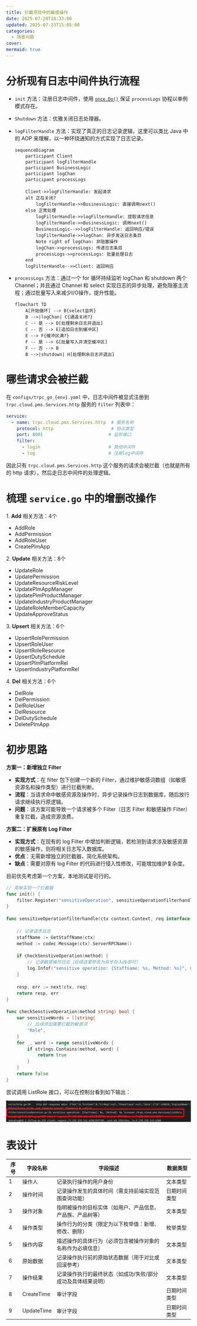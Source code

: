 ```yaml
---
title: 拦截项目中的敏感操作
date: 2025-07-20T18:33:00
updated: 2025-07-23T15:05:00
categories: 
  - 场景问题
cover: 
mermaid: true
---
```


# 分析现有日志中间件执行流程

- `init` 方法：注册日志中间件，使用 [`once.Do()`](http://once.do/) 保证 `processLogs` 协程以单例模式存在。
- `Shutdown` 方法：优雅关闭日志处理器。
- `logFilterHandle` 方法：实现了真正的日志记录逻辑，这里可以类比 Java 中的 AOP 来理解，以一种环绕通知的方式实现了日志记录。

    ```mermaid
    sequenceDiagram
        participant Client
        participant logFilterHandle
        participant BusinessLogic
        participant logChan
        participant processLogs
    
        Client->>logFilterHandle: 发起请求
        alt 正在关闭?
            logFilterHandle->>BusinessLogic: 直接调用next()
        else 正常处理
            logFilterHandle->>logFilterHandle: 提取请求信息
            logFilterHandle->>BusinessLogic: 调用next()
            BusinessLogic-->>logFilterHandle: 返回响应/错误
            logFilterHandle->>logChan: 异步发送日志条目
            Note right of logChan: 非阻塞操作
            logChan->>processLogs: 传递日志条目
            processLogs->>processLogs: 批量处理日志
        end
        logFilterHandle-->>Client: 返回响应
    ```

- `processLogs` 方法：通过一个 for 循环持续监听 logChan 和 shutdown 两个 Channel；并且通过 Channel 和 select 实现日志的异步处理，避免阻塞主流程；通过批量写入来减少I/O操作，提升性能。

    ```mermaid
    flowchart TD
        A[开始循环] --> B{select监听}
        B -->|logChan| C{通道关闭?}
        C -- 是 --> D[处理剩余日志并退出]
        C -- 否 --> E[追加日志到缓冲区]
        E --> F{缓冲区满?}
        F -- 是 --> G[批量写入并清空缓冲区]
        F -- 否 --> B
        B -->|shutdown| H[处理剩余日志并退出]
    ```


# 哪些请求会被拦截


在 `configs/trpc_go_{env}.yaml` 中，日志中间件被显式注册到 `trpc.cloud.pms.Services.http` 服务的 `filter` 列表中：


```yaml
service:
  - name: trpc.cloud.pms.Services.http  # 服务名称
    protocol: http                      # 协议类型
    port: 8001                         # 监听端口
    filter:
      - login                          # 其他中间件
      - log                            # 注册log中间件
```


因此只有 `trpc.cloud.pms.Services.http` 这个服务的请求会被拦截（也就是所有的 http 请求），然后走日志中间件的处理逻辑。


# 梳理 `service.go` 中的增删改操作


1. **Add** 相关方法：4个

- AddRole
- AddPermission
- AddRoleUser
- CreatePlmApp

2. **Update** 相关方法：8个

- UpdateRole
- UpdatePermission
- UpdateResourceRiskLevel
- UpdatePlmAppManager
- UpdatePlmProductManager
- UpdateIndustryProductManager
- UpdateRoleMemberCapacity
- UpdateApproveStatus

3. **Upsert** 相关方法：6个

- UpsertRolePermission
- UpsertRoleUser
- UpsertRoleResource
- UpsertDutySchedule
- UpsertPlmPlatformRel
- UpsertIndustryPlatformRel

4. **Del** 相关方法：6个

- DelRole
- DelPermission
- DelRoleUser
- DelResource
- DelDutySchedule
- DeletePlmApp

# 初步思路


**方案一：新增独立 Filter**

- **实现方式**：在 filter 包下创建一个新的 Filter，通过维护敏感词数组（如敏感资源名和操作类型）进行拦截判断。
- **流程**：当请求命中敏感资源及操作时，异步记录操作日志到数据库，随后放行请求继续执行原逻辑。
- **问题**：该方案可能导致一个请求被多个 Filter（日志 Filter 和敏感操作 Filter）重复拦截，造成资源浪费。

**方案二：扩展原有 Log Filter**

- **实现方式**：在现有的 log Filter 中增加判断逻辑，若检测到请求涉及敏感资源的敏感操作，则将相关日志写入数据库。
- **优点**：无需新增独立的拦截器，简化系统架构。
- **缺点**：需要对原有 log Filter 的代码进行侵入性修改，可能增加维护复杂度。

目前优先考虑第一个方案，本地测试是可行的。


```go
// 简单实现一个拦截器
func init() {
	filter.Register("sensitiveOperation", sensitiveOperationfilterhandle, filter.NoopFilter)
}

func sensitiveOperationfilterhandle(ctx context.Context, req interface{}, next filter.ServerHandleFunc) (interface{}, error) {

	// 记录请求日志
	staffName := GetStaffName(ctx)
	method := codec.Message(ctx).ServerRPCName()

	if checkSenstiveOperation(method) {
		// 记录敏感操作日志（后续这里修改为异步存入db即可）
		log.Infof("sensitive operation: {Staffname: %s, Method: %s}", staffName, method)
	}

	resp, err := next(ctx, req)
	return resp, err
}

func checkSenstiveOperation(method string) bool {
	var sensitiveWords = []string{
		// 后续添加需要拦截的敏感词
		"Role",
	}
	for _, word := range sensitiveWords {
		if strings.Contains(method, word) {
			return true
		}
	}
	return false
}
```


尝试调用 ListRole 接口，可以在控制台看到如下输出：



![Clipboard_Screenshot_1753098372.png](https://raw.githubusercontent.com/Moonike1217/imageHosting/main/51a1cebd297f0ca33f89bda49929d6eb.png)


# 表设计


| 序号 | 字段名称       | 字段描述                            | 数据类型   |
| -- | ---------- | ------------------------------- | ------ |
| 1  | 操作人        | 记录执行操作的用户身份                     | 文本类型   |
| 2  | 操作时间       | 记录操作发生的具体时间（需支持前端实现范围查询功能）      | 日期时间类型 |
| 3  | 操作对象       | 指明被操作的目标实体（如用户、产品信息、产品族、产品树等）   | 文本类型   |
| 4  | 操作类型       | 操作行为的分类（限定为以下枚举值：新增、修改、删除）      | 枚举类型   |
| 5  | 操作内容       | 描述操作的具体行为（必须包含被操作对象的名称作为必填信息）   | 文本类型   |
| 6  | 原始数据       | 记录操作执行前的原始状态数据（用于对比或回滚参考）       | 文本类型   |
| 7  | 操作结果       | 记录操作执行的最终状态（如成功/失败/部分成功及具体结果说明） | 文本类型   |
| 8  | CreateTime | 审计字段                            | 日期时间类型 |
| 9  | UpdateTime | 审计字段                            | 日期时间类型 |


